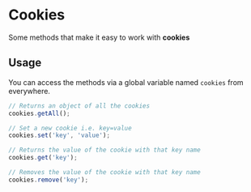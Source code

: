 # Cookies

Some methods that make it easy to work with **cookies**

## Usage

You can access the methods via a global variable named `cookies` from everywhere.

```javascript
// Returns an object of all the cookies
cookies.getAll();

// Set a new cookie i.e. key=value
cookies.set('key', 'value');

// Returns the value of the cookie with that key name
cookies.get('key');

// Removes the value of the cookie with that key name
cookies.remove('key');
```
